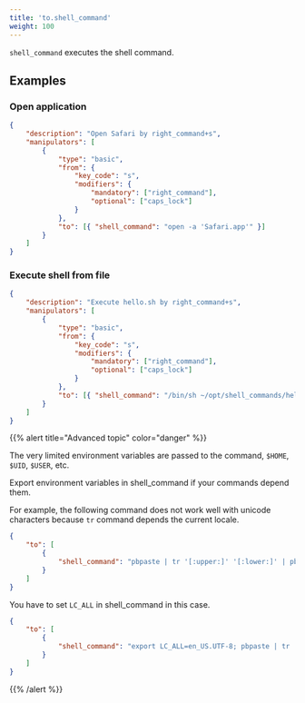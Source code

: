 ```yaml
---
title: 'to.shell_command'
weight: 100
---
```


`shell_command` executes the shell command.

## Examples

### Open application

```json
{
    "description": "Open Safari by right_command+s",
    "manipulators": [
        {
            "type": "basic",
            "from": {
                "key_code": "s",
                "modifiers": {
                    "mandatory": ["right_command"],
                    "optional": ["caps_lock"]
                }
            },
            "to": [{ "shell_command": "open -a 'Safari.app'" }]
        }
    ]
}
```

### Execute shell from file

```json
{
    "description": "Execute hello.sh by right_command+s",
    "manipulators": [
        {
            "type": "basic",
            "from": {
                "key_code": "s",
                "modifiers": {
                    "mandatory": ["right_command"],
                    "optional": ["caps_lock"]
                }
            },
            "to": [{ "shell_command": "/bin/sh ~/opt/shell_commands/hello.sh" }]
        }
    ]
}
```

{{% alert title="Advanced topic" color="danger" %}}

The very limited environment variables are passed to the command, `$HOME`, `$UID`, `$USER`, etc.

Export environment variables in shell_command if your commands depend them.

For example, the following command does not work well with unicode characters because `tr` command depends the current locale.

```json
{
    "to": [
        {
            "shell_command": "pbpaste | tr '[:upper:]' '[:lower:]' | pbcopy"
        }
    ]
}
```

You have to set `LC_ALL` in shell_command in this case.

```json
{
    "to": [
        {
            "shell_command": "export LC_ALL=en_US.UTF-8; pbpaste | tr '[:upper:]' '[:lower:]' | pbcopy"
        }
    ]
}
```

{{% /alert %}}
